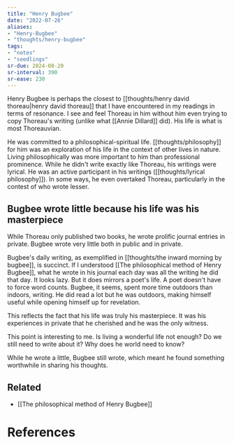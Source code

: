 ```yaml
---
title: "Henry Bugbee"
date: "2022-07-26"
aliases:
- "Henry-Bugbee"
- "thoughts/henry-bugbee"
tags:
- "notes"
- "seedlings"
sr-due: 2024-08-20
sr-interval: 390
sr-ease: 230
---
```


Henry Bugbee is perhaps the closest to [[thoughts/henry david thoreau|henry david thoreau]] that I have encountered in my readings in terms of resonance. I see and feel Thoreau in him without him even trying to copy Thoreau's writing (unlike what [[Annie Dillard]] did). His life is what is most Thoreauvian.

He was committed to a philosophical-spiritual life. [[thoughts/philosophy]] for him was an exploration of his life in the context of other lives in nature. Living philosophically was more important to him than professional prominence. While he didn't write exactly like Thoreau, his writings were lyrical. He was an active participant in his writings ([[thoughts/lyrical philosophy]]). In some ways, he even overtaked Thoreau, particularly in the contest of who wrote lesser.

## Bugbee wrote little because his life was his masterpiece

While Thoreau only published two books, he wrote prolific journal entries in private. Bugbee wrote very little both in public and in private.

Bugbee's daily writing, as exemplified in [[thoughts/the inward morning by bugbee]], is succinct. If I understood [[The philosophical method of Henry Bugbee]], what he wrote in his journal each day was all the writing he did that day. It looks lazy. But it does mirrors a poet's life. A poet doesn't have to force word counts. Bugbee, it seems, spent more time outdoors than indoors, writing. He did read a lot but he was outdoors, making himself useful while opening himself up for revelation.

This reflects the fact that his life was truly his masterpiece. It was his experiences in private that he cherished and he was the only witness.

This point is interesting to me. Is living a wonderful life not enough? Do we still need to write about it? Why does he world need to know?

While he wrote a little, Bugbee still wrote, which meant he found something worthwhile in sharing his thoughts.

## Related

- [[The philosophical method of Henry Bugbee]]

# References
